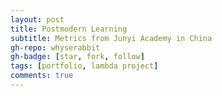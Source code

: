 ```yaml
---
layout: post
title: Postmodern Learning
subtitle: Metrics from Junyi Academy in China
gh-repo: whyserabbit
gh-badge: [star, fork, follow]
tags: [portfolio, lambda project]
comments: true
---
```

